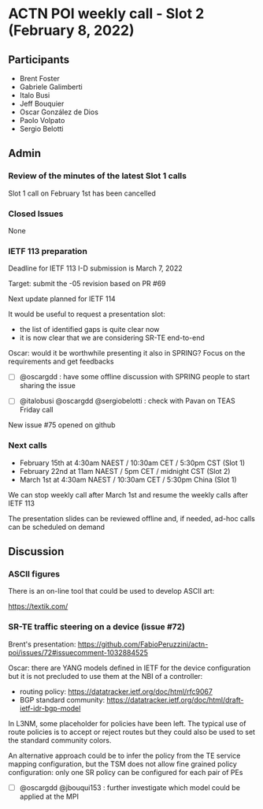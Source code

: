 # ACTN POI weekly call - Slot 2 (February 8, 2022)

## Participants
- Brent Foster
- Gabriele Galimberti
- Italo Busi
- Jeff Bouquier
- Oscar González de Dios
- Paolo Volpato
- Sergio Belotti

## Admin

### Review of the minutes of the latest Slot 1 calls

Slot 1 call on February 1st has been cancelled

### Closed Issues

None

### IETF 113 preparation

Deadline for IETF 113 I-D submission is March 7, 2022

Target: submit the -05 revision based on PR #69

Next update planned for IETF 114

It would be useful to request a presentation slot:
- the list of identified gaps is quite clear now
- it is now clear that we are considering SR-TE end-to-end

Oscar: would it be worthwhile presenting it also in SPRING? Focus on the requirements and get feedbacks

- [ ] @oscargdd : have some offline discussion with SPRING people to start sharing the issue

- [ ] @italobusi @oscargdd @sergiobelotti : check with Pavan on TEAS Friday call

New issue #75 opened on github

### Next calls

- February 15th at 4:30am NAEST / 10:30am CET / 5:30pm CST (Slot 1)
- February 22nd at 11am NAEST / 5pm CET / midnight CST (Slot 2)
- March 1st at 4:30am NAEST / 10:30am CET / 5:30pm China (Slot 1)

We can stop weekly call after March 1st and resume the weekly calls after IETF 113

The presentation slides can be reviewed offline and, if needed, ad-hoc calls can be scheduled on demand

## Discussion

### ASCII figures

There is an on-line tool that could be used to develop ASCII art:

https://textik.com/

### SR-TE traffic steering on a device (issue #72)

Brent's presentation: https://github.com/FabioPeruzzini/actn-poi/issues/72#issuecomment-1032884525

Oscar: there are YANG models defined in IETF for the device configuration but it is not precluded to use them at the NBI of a controller:
- routing policy: https://datatracker.ietf.org/doc/html/rfc9067
- BGP standard community: https://datatracker.ietf.org/doc/html/draft-ietf-idr-bgp-model

In L3NM, some placeholder for policies have been left. The typical use of route policies is to accept or reject routes but they could also be used to set the standard community colors.

An alternative approach could be to infer the policy from the TE service mapping configuration, but the TSM does not allow fine grained policy configuration: only one SR policy can be configured for each pair of PEs

- [ ] @oscargdd @jbouqui153 : further investigate which model could be applied at the MPI
